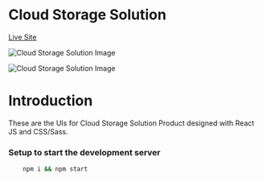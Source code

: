 # Cloud Storage Solution

[Live Site](https://procreator.netlify.app/ "Cloud Storage Solution")

![Cloud Storage Solution Image](https://user-images.githubusercontent.com/59872341/132992777-2576c14a-d042-4d5d-a46b-b0dbcf86dc6a.png)

![Cloud Storage Solution Image](https://user-images.githubusercontent.com/59872341/132992779-13ff80ee-f3de-4c57-ab59-9d7c369d171d.png)

# Introduction

These are the UIs for Cloud Storage Solution Product designed with React JS and CSS/Sass.

### Setup to start the development server

```bash
    npm i && npm start
```
